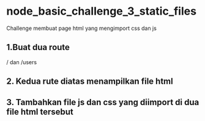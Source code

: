 # node_basic_challenge_3_static_files

Challenge membuat page html yang mengimport css dan js

## 1.Buat dua route

/ dan /users

## 2. Kedua rute diatas menampilkan file html

## 3. Tambahkan file js dan css yang diimport di dua file html tersebut

